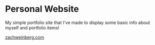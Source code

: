 # Personal Website

My simple portfolio site that I've made to display some basic info about myself and portfolio items!

[zachweinberg.com](https://zachweinberg.com)
